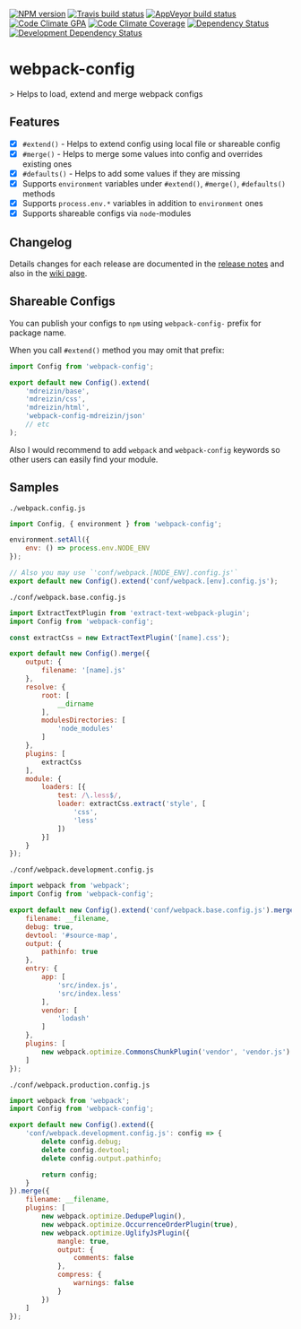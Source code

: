 [![NPM version](http://img.shields.io/npm/v/webpack-config.svg?style=flat-square)](https://www.npmjs.org/package/webpack-config)
[![Travis build status](http://img.shields.io/travis/mdreizin/webpack-config/master.svg?style=flat-square)](https://travis-ci.org/mdreizin/webpack-config)
[![AppVeyor build status](https://img.shields.io/appveyor/ci/mdreizin/webpack-config/master.svg?style=flat-square)](https://ci.appveyor.com/project/mdreizin/webpack-config/branch/master)
[![Code Climate GPA](https://img.shields.io/codeclimate/github/mdreizin/webpack-config.svg?style=flat-square)](https://codeclimate.com/github/mdreizin/webpack-config)
[![Code Climate Coverage](https://img.shields.io/codeclimate/coverage/github/mdreizin/webpack-config.svg?style=flat-square)](https://codeclimate.com/github/mdreizin/webpack-config)
[![Dependency Status](https://img.shields.io/david/mdreizin/webpack-config.svg?style=flat-square)](https://david-dm.org/mdreizin/webpack-config)
[![Development Dependency Status](https://img.shields.io/david/dev/mdreizin/webpack-config.svg?style=flat-square)](https://david-dm.org/mdreizin/webpack-config#info=devDependencies)

<h1 id="webpack-config">webpack-config</h1>
> Helps to load, extend and merge webpack configs

<h2 id="webpack-config-features">Features</h2>

- [x] `#extend()` - Helps to extend config using local file or shareable config
- [x] `#merge()` - Helps to merge some values into config and overrides existing ones
- [x] `#defaults()` - Helps to add some values if they are missing
- [x] Supports `environment` variables under `#extend()`, `#merge()`, `#defaults()` methods
- [x] Supports `process.env.*` variables in addition to `environment` ones
- [x] Supports shareable configs via `node`-modules

<h2 id="webpack-config-changelog">Changelog</h2>

Details changes for each release are documented in the [release notes](https://github.com/mdreizin/webpack-config/releases) and also in the [wiki page](https://github.com/mdreizin/webpack-config/wiki/Changelog).

<h2 id="webpack-config-shareable-configs">Shareable Configs</h2>

You can publish your configs to `npm` using `webpack-config-` prefix for package name.

When you call `#extend()` method you may omit that prefix:

```javascript
import Config from 'webpack-config';

export default new Config().extend(
    'mdreizin/base',
    'mdreizin/css',
    'mdreizin/html',
    'webpack-config-mdreizin/json'
    // etc
);

```

Also I would recommend to add `webpack` and `webpack-config` keywords so other users can easily find your module.

<h2 id="webpack-config-samples">Samples</h2>

`./webpack.config.js`

```javascript
import Config, { environment } from 'webpack-config';

environment.setAll({
    env: () => process.env.NODE_ENV
});

// Also you may use `'conf/webpack.[NODE_ENV].config.js'`
export default new Config().extend('conf/webpack.[env].config.js');

```

`./conf/webpack.base.config.js`

```javascript
import ExtractTextPlugin from 'extract-text-webpack-plugin';
import Config from 'webpack-config';

const extractCss = new ExtractTextPlugin('[name].css');

export default new Config().merge({
    output: {
        filename: '[name].js'
    },
    resolve: {
        root: [
            __dirname
        ],
        modulesDirectories: [
            'node_modules'
        ]
    },
    plugins: [
        extractCss
    ],
    module: {
        loaders: [{
            test: /\.less$/,
            loader: extractCss.extract('style', [
                'css',
                'less'
            ])
        }]
    }
});

```

`./conf/webpack.development.config.js`

```javascript
import webpack from 'webpack';
import Config from 'webpack-config';

export default new Config().extend('conf/webpack.base.config.js').merge({
    filename: __filename,
    debug: true,
    devtool: '#source-map',
    output: {
        pathinfo: true
    },
    entry: {
        app: [
            'src/index.js',
            'src/index.less'
        ],
        vendor: [
            'lodash'
        ]
    },
    plugins: [
        new webpack.optimize.CommonsChunkPlugin('vendor', 'vendor.js')
    ]
});

```

`./conf/webpack.production.config.js`

```javascript
import webpack from 'webpack';
import Config from 'webpack-config';

export default new Config().extend({
    'conf/webpack.development.config.js': config => {
        delete config.debug;
        delete config.devtool;
        delete config.output.pathinfo;

        return config;
    }
}).merge({
    filename: __filename,
    plugins: [
        new webpack.optimize.DedupePlugin(),
        new webpack.optimize.OccurrenceOrderPlugin(true),
        new webpack.optimize.UglifyJsPlugin({
            mangle: true,
            output: {
                comments: false
            },
            compress: {
                warnings: false
            }
        })
    ]
});

```
